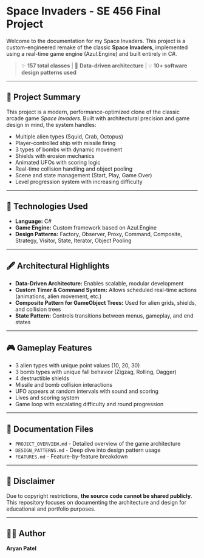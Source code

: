 # Space Invaders - SE 456 Final Project

Welcome to the documentation for my Space Invaders. This project is a custom-engineered remake of the classic **Space Invaders**, implemented using a real-time game engine (Azul.Engine) and built entirely in C#.

> ✨ **157 total classes** |
> 🔄 **Data-driven architecture** |
> 💡 **10+ software design patterns used**

---

## 🌌 Project Summary

This project is a modern, performance-optimized clone of the classic arcade game *Space Invaders*. Built with architectural precision and game design in mind, the system handles:

- Multiple alien types (Squid, Crab, Octopus)
- Player-controlled ship with missile firing
- 3 types of bombs with dynamic movement
- Shields with erosion mechanics
- Animated UFOs with scoring logic
- Real-time collision handling and object pooling
- Scene and state management (Start, Play, Game Over)
- Level progression system with increasing difficulty

---

## 🔧 Technologies Used
- **Language:** C#
- **Game Engine:** Custom framework based on Azul.Engine
- **Design Patterns:** Factory, Observer, Proxy, Command, Composite, Strategy, Visitor, State, Iterator, Object Pooling

---

## 🖋️ Architectural Highlights
- **Data-Driven Architecture:** Enables scalable, modular development
- **Custom Timer & Command System:** Allows scheduled real-time actions (animations, alien movement, etc.)
- **Composite Pattern for GameObject Trees:** Used for alien grids, shields, and collision trees
- **State Pattern:** Controls transitions between menus, gameplay, and end states

---

## 🎮 Gameplay Features
- 3 alien types with unique point values (10, 20, 30)
- 3 bomb types with unique fall behavior (Zigzag, Rolling, Dagger)
- 4 destructible shields
- Missile and bomb collision interactions
- UFO appears at random intervals with sound and scoring
- Lives and scoring system
- Game loop with escalating difficulty and round progression

---

## 📃 Documentation Files
- `PROJECT_OVERVIEW.md` - Detailed overview of the game architecture
- `DESIGN_PATTERNS.md` - Deep dive into design pattern usage
- `FEATURES.md` - Feature-by-feature breakdown

---

## 🚫 Disclaimer
Due to copyright restrictions, **the source code cannot be shared publicly**. This repository focuses on documenting the architecture and design for educational and portfolio purposes.

---

## 👨‍💼 Author
**Aryan Patel**

